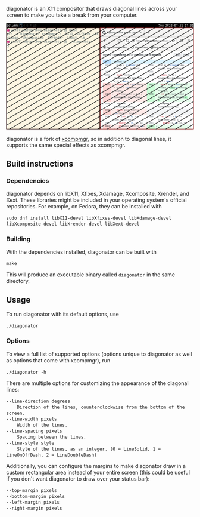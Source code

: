 diagonator is an X11 compositor that draws diagonal lines across your screen to make you take a break from your computer.

![diagonator running on a Qtile desktop](screenshot.png)

diagonator is a fork of [xcompmgr](https://gitlab.freedesktop.org/xorg/app/xcompmgr), so in addition to diagonal lines, it supports the same special effects as xcompmgr.

## Build instructions

### Dependencies

diagonator depends on libX11, Xfixes, Xdamage, Xcomposite, Xrender, and Xext. These libraries might be included in your operating system's official repositories. For example, on Fedora, they can be installed with

```
sudo dnf install libX11-devel libXfixes-devel libXdamage-devel libXcomposite-devel libXrender-devel libXext-devel
```

### Building

With the dependencies installed, diagonator can be built with

```
make
```

This will produce an executable binary called `diagonator` in the same directory.

## Usage

To run diagonator with its default options, use

```
./diagonator
```

### Options

To view a full list of supported options (options unique to diagonator as well as options that come with xcompmgr), run

```
./diagonator -h
```

There are multiple options for customizing the appearance of the diagonal lines:

```
--line-direction degrees
    Direction of the lines, counterclockwise from the bottom of the screen.
--line-width pixels
    Width of the lines.
--line-spacing pixels
    Spacing between the lines.
--line-style style
    Style of the lines, as an integer. (0 = LineSolid, 1 = LineOnOffDash, 2 = LineDoubleDash)
```

Additionally, you can configure the margins to make diagonator draw in a custom rectangular area instead of your entire screen (this could be useful if you don't want diagonator to draw over your status bar):

```
--top-margin pixels
--bottom-margin pixels
--left-margin pixels
--right-margin pixels
```
